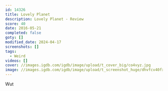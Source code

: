 ```yaml
---
id: 14326
title: Lovely Planet
description: Lovely Planet - Review
score: 40
date: 2016-05-21
completed: false
goty: []
modified_date: 2024-04-17
screenshots: []
tags:
  - Weird
videos: []
cover: //images.igdb.com/igdb/image/upload/t_cover_big/co4vyz.jpg
image: //images.igdb.com/igdb/image/upload/t_screenshot_huge/dhvfcv40fx67ydvy8izi.jpg
---
```

Wut